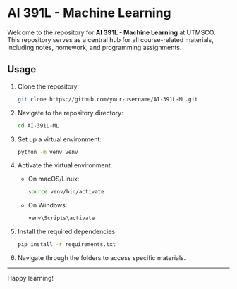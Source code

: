# AI 391L - Machine Learning

Welcome to the repository for **AI 391L - Machine Learning** at UTMSCO. This repository serves as a central hub for all course-related materials, including notes, homework, and programming assignments.

## Usage

1. Clone the repository:
    ```bash
    git clone https://github.com/your-username/AI-391L-ML.git
    ```

2. Navigate to the repository directory:
    ```bash
    cd AI-391L-ML
    ```

3. Set up a virtual environment:
    ```bash
    python -m venv venv
    ```

4. Activate the virtual environment:

    - On macOS/Linux:
        ```bash
        source venv/bin/activate
        ```
    - On Windows:
        ```bash
        venv\Scripts\activate
        ```

5. Install the required dependencies:
    ```bash
    pip install -r requirements.txt
    ```

6. Navigate through the folders to access specific materials.

---

Happy learning!
